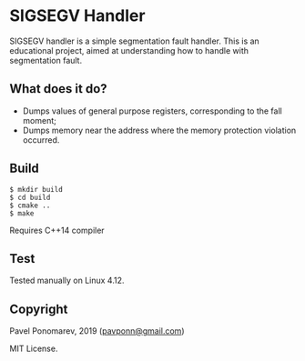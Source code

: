# SIGSEGV Handler
SIGSEGV handler is a simple segmentation fault handler.
This is an educational project, aimed at understanding how to handle with segmentation fault.

## What does it do?
* Dumps values of general purpose registers, corresponding to the fall moment;
* Dumps memory near the address where the memory protection violation occurred.


## Build
```
$ mkdir build
$ cd build
$ cmake ..
$ make
```
Requires C++14 compiler

## Test
Tested manually on Linux 4.12.

## Copyright
Pavel Ponomarev, 2019 (pavponn@gmail.com)

MIT License.

